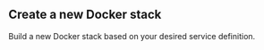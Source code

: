 <!-- post: -->


## Create a new Docker stack

Build a new Docker stack based on your desired service definition.

